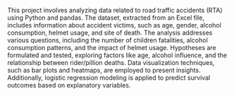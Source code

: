 This project involves analyzing data related to road traffic accidents (RTA) using Python and pandas. The dataset, extracted from an Excel file, includes information about accident victims, such as age, gender, alcohol consumption, helmet usage, and site of death. The analysis addresses various questions, including the number of children fatalities, alcohol consumption patterns, and the impact of helmet usage. Hypotheses are formulated and tested, exploring factors like age, alcohol influence, and the relationship between rider/pillion deaths. Data visualization techniques, such as bar plots and heatmaps, are employed to present insights. Additionally, logistic regression modeling is applied to predict survival outcomes based on explanatory variables.





